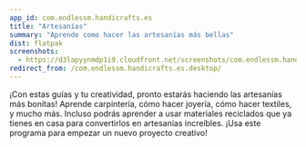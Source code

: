 ```yaml
---
app_id: com.endlessm.handicrafts.es
title: "Artesanías"
summary: "Aprende como hacer las artesanías más bellas"
dist: flatpak
screenshots:
  - https://d3lapyynmdp1i9.cloudfront.net/screenshots/com.endlessm.handicrafts.es/C/com.endlessm.handicrafts.es-screenshot1.jpg
redirect_from: /com.endlessm.handicrafts.es.desktop/
---
```


<p>¡Con estas guías y tu creatividad, pronto estarás haciendo las artesanías más bonitas! Aprende carpintería, cómo hacer joyería, cómo hacer textiles, y mucho más. Incluso podrás aprender a usar materiales reciclados que ya tienes en casa para convertirlos en artesanías increíbles. ¡Usa este programa para empezar un nuevo proyecto creativo!</p>